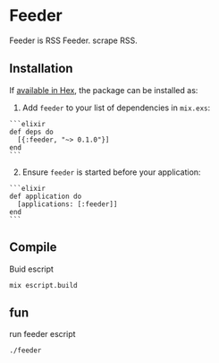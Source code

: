 # Feeder

Feeder is RSS Feeder.
scrape RSS.

## Installation

If [available in Hex](https://hex.pm/docs/publish), the package can be installed as:

  1. Add `feeder` to your list of dependencies in `mix.exs`:

    ```elixir
    def deps do
      [{:feeder, "~> 0.1.0"}]
    end
    ```

  2. Ensure `feeder` is started before your application:

    ```elixir
    def application do
      [applications: [:feeder]]
    end
    ```

## Compile

Buid escript

```
mix escript.build
```

## fun

run feeder escript 

```
./feeder
```
